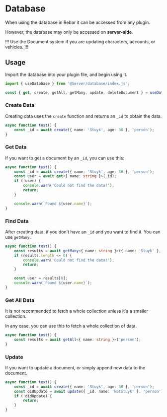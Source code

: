 # Database

When using the database in Rebar it can be accessed from any plugin.

However, the database may only be accessed on **server-side**.

!!!
Use the Document system if you are updating characters, accounts, or vehicles.
!!!

## Usage

Import the database into your plugin file, and begin using it.

```ts
import { useDatabase } from '@Server/database/index.js';

const { get, create, getAll, getMany, update, deleteDocument } = useDatabase();
```

### Create Data

Creating data uses the `create` function and returns an `_id` to obtain the data.

```ts
async function test() {
    const _id = await create({ name: 'Stuyk', age: 30 }, 'person');
}
```

### Get Data

If you want to get a document by an `_id`, you can use this:

```ts
async function test() {
    const _id = await create({ name: 'Stuyk', age: 30 }, 'person');
    const user = await get<{ name: string }>(_id);
    if (!user) {
        console.warn('Could not find the data!');
        return;
    }

    console.warn(`Found ${user.name}`);
}
```

### Find Data

After creating data, if you don't have an `_id` and you want to find it. You can use `getMany`.

```ts
async function test() {
    const results = await getMany<{ name: string }>({ name: 'Stuyk' }, 'person');
    if (results.length <= 0) {
        console.warn('Could not find the data!');
        return;
    }

    const user = results[0];
    console.warn(`Found ${user.name}`);
}
```

### Get All Data

It is not recommended to fetch a whole collection unless it's a smaller collection.

In any case, you can use this to fetch a whole collection of data.

```ts
async function test() {
    const results = await getAll<{ name: string }>('person');
}
```

### Update

If you want to update a document, or simply append new data to the document.

```ts
async function test() {
    const _id = await create({ name: 'Stuyk', age: 30 }, 'person');
    const didUpdate = await update({ _id, name: 'NotStuyk' }, 'person');
    if (!didUpdate) {
        return;
    }
}
```
